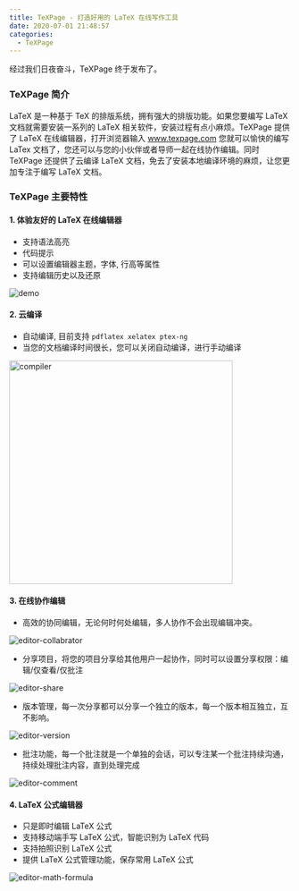 ```yaml
---
title: TeXPage - 打造好用的 LaTeX 在线写作工具 
date: 2020-07-01 21:48:57
categories:
  - TeXPage
---
```


经过我们日夜奋斗，TeXPage 终于发布了。

### TeXPage 简介
LaTeX 是一种基于 TeX 的排版系统，拥有强大的排版功能。如果您要编写 LaTeX 文档就需要安装一系列的 LaTeX 相关软件，安装过程有点小麻烦。TeXPage 提供了 LaTeX 在线编辑器，打开浏览器输入 www.texpage.com 您就可以愉快的编写 LaTex 文档了，您还可以与您的小伙伴或者导师一起在线协作编辑。同时 TeXPage 还提供了云编译 LaTeX 文档，免去了安装本地编译环境的麻烦，让您更加专注于编写 LaTeX 文档。


### TeXPage 主要特性

#### 1. 体验友好的 LaTeX 在线编辑器

* 支持语法高亮
* 代码提示
* 可以设置编辑器主题，字体, 行高等属性
* 支持编辑历史以及还原


 ![demo](https://latex-static-1251145186.cos.ap-shanghai.myqcloud.com/release-001.png)

#### 2. 云编译
 
* 自动编译, 目前支持 `pdflatex xelatex ptex-ng` 
* 当您的文档编译时间很长，您可以关闭自动编译，进行手动编译

<img src="https://latex-static-1251145186.cos.ap-shanghai.myqcloud.com/release-compiler.jpg" height="400" alt="compiler">

#### 3. 在线协作编辑

* 高效的协同编辑，无论何时何处编辑，多人协作不会出现编辑冲突。

![editor-collabrator](https://latex-static-1251145186.cos.ap-shanghai.myqcloud.com/release-editor-001.png)

* 分享项目，将您的项目分享给其他用户一起协作，同时可以设置分享权限：编辑/仅查看/仅批注

![editor-share](https://latex-static-1251145186.cos.ap-shanghai.myqcloud.com/release-editor-002.png)

* 版本管理，每一次分享都可以分享一个独立的版本，每一个版本相互独立，互不影响。

![editor-version](https://latex-static-1251145186.cos.ap-shanghai.myqcloud.com/release-editor-003.png)

* 批注功能，每一个批注就是一个单独的会话，可以专注某一个批注持续沟通，持续处理批注内容，直到处理完成

![editor-comment](https://latex-static-1251145186.cos.ap-shanghai.myqcloud.com/release-editor-comment.png)

#### 4. LaTeX 公式编辑器

* 只是即时编辑 LaTeX 公式
* 支持移动端手写 LaTeX 公式，智能识别为 LaTeX 代码
* 支持拍照识别 LaTeX 公式
* 提供 LaTeX 公式管理功能，保存常用 LaTeX 公式

![editor-math-formula](https://latex-static-1251145186.cos.ap-shanghai.myqcloud.com/release-math.png)

